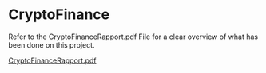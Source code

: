 # CryptoFinance

Refer to the CryptoFinanceRapport.pdf File for a clear overview of what has been done on this project.

[CryptoFinanceRapport.pdf](./CryptoFinanceRapport.pdf)
